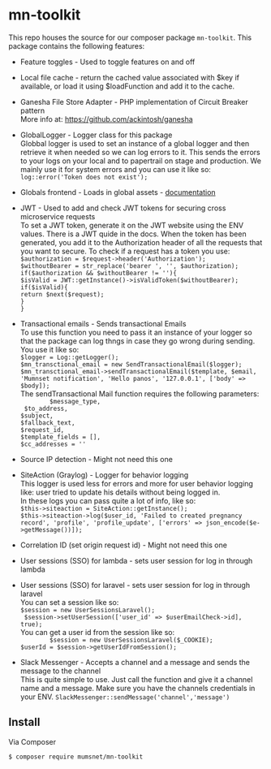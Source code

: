 # mn-toolkit
This repo houses the source for our composer package `mn-toolkit`.  This package contains the following features:
* Feature toggles - Used to toggle features on and off
    
* Local file cache - return the cached value associated with $key if available,
  or load it using $loadFunction and add it to the cache.
  
* Ganesha File Store Adapter -   PHP implementation of Circuit Breaker pattern<br>
More info at: https://github.com/ackintosh/ganesha

* GlobalLogger - Logger class for this package <br>
    Globbal logger is used to set an instance of a global logger and then retrieve it when needed so we can log errors to it. This sends the errors to your logs on your local and to papertrail on stage and production.
    We mainly use it for system errors and you can use it like so: `log::error('Token does not exist');`

* Globals frontend - Loads in global assets - [documentation](https://github.com/mumsnet/globals_service/blob/staging/README.md)

* JWT - Used to add and check JWT tokens for securing cross microservice requests
<br> To set a JWT token, generate it on the JWT website using the ENV values. There is a JWT quide in the docs.
When the token has been generated, you add it to the Authorization header of all the requests that you want to secure.
To check if a request has a token you use:  
`$authorization = $request->header('Authorization');`<br>
`$withoutBearer = str_replace('bearer ', '', $authorization);`<br>
 `if($authorization && $withoutBearer != ''){`<br>
`$isValid = JWT::getInstance()->isValidToken($withoutBearer);`<br>
`if($isValid){`<br>
`return $next($request);`<br>
`}`<br>
`}`<br>

* Transactional emails - Sends transactional Emails<br>
To use this function you need to pass it an instance of your logger so that the package can log thngs in case they go wrong during sending. You use it like so: <br>
`$logger = Log::getLogger();`<br>
        `$mn_transctional_email = new SendTransactionalEmail($logger);`<br>
         `$mn_transctional_email->sendTransactionalEmail($template, $email, 'Mumnset notification', 'Hello panos', '127.0.0.1', ['body' => $body]);`<br>
     The sendTransactional Mail function requires the following parameters:<br>
     `        $message_type,`<br>
             ` $to_address,`<br>
              `$subject,`<br>
              `$fallback_text,`<br>
              `$request_id,`<br>
              `$template_fields = [],`<br>
              `$cc_addresses = ''` <br>   

* Source IP detection - Might not need this one

* SiteAction (Graylog) - Logger for behavior logging<br>
This logger is used less for errors and more for user behavior logging like: user tried to update his details without being logged in.<br>
In these logs you can pass quite a lot of info, like so:<br>
`$this->siteaction = SiteAction::getInstance();`<br>
`$this->siteaction->log($user_id, 'Failed to created pregnancy record', 'profile', 'profile_update', ['errors' => json_encode($e->getMessage())]);
`

* Correlation ID (set origin request id) - Might not need this one

* User sessions (SSO) for lambda - sets user session for log in through lambda

* User sessions (SSO) for laravel - sets user session for log in through laravel
<br> You can set a session like so:<br> `$session = new UserSessionsLaravel();`<br>
                                    ` $session->setUserSession(['user_id' => $userEmailCheck->id], true);`
<br>You can get a user id from the session like so:<br>
`        $session = new UserSessionsLaravel($_COOKIE);`<br>
         `$userId = $session->getUserIdFromSession();`
* Slack Messenger - Accepts a channel and a message and sends the message to the channel<br>
This is quite simple to use. Just call the function and give it a channel name and a message. Make sure you have the channels credentials in your ENV.
`SlackMessenger::sendMessage('channel','message')`
## Install
Via Composer
``` bash
$ composer require mumsnet/mn-toolkit
```
